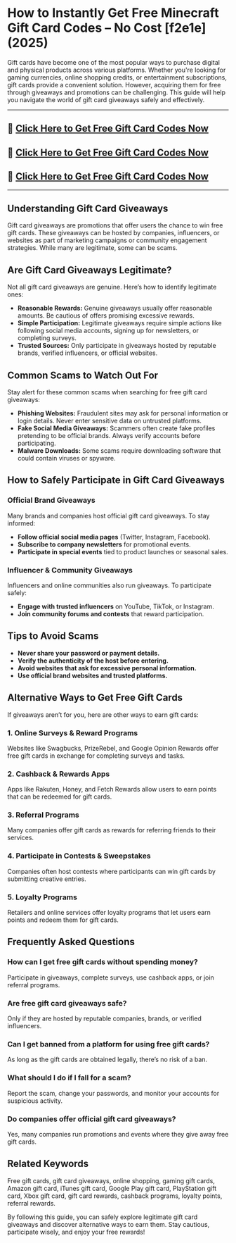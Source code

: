 # How to Instantly Get Free Minecraft Gift Card Codes – No Cost [f2e1e] (2025)

Gift cards have become one of the most popular ways to purchase digital and physical products across various platforms. Whether you're looking for gaming currencies, online shopping credits, or entertainment subscriptions, gift cards provide a convenient solution. However, acquiring them for free through giveaways and promotions can be challenging. This guide will help you navigate the world of gift card giveaways safely and effectively.
***********

## 🚀 [Click Here to Get Free Gift Card Codes Now](https://www.apkhub.site/)  
## 🚀 [Click Here to Get Free Gift Card Codes Now](https://www.apkhub.site/)  
## 🚀 [Click Here to Get Free Gift Card Codes Now](https://www.apkhub.site/)  

***********
## Understanding Gift Card Giveaways
Gift card giveaways are promotions that offer users the chance to win free gift cards. These giveaways can be hosted by companies, influencers, or websites as part of marketing campaigns or community engagement strategies. While many are legitimate, some can be scams.

## Are Gift Card Giveaways Legitimate?
Not all gift card giveaways are genuine. Here’s how to identify legitimate ones:

- **Reasonable Rewards:** Genuine giveaways usually offer reasonable amounts. Be cautious of offers promising excessive rewards.
- **Simple Participation:** Legitimate giveaways require simple actions like following social media accounts, signing up for newsletters, or completing surveys.
- **Trusted Sources:** Only participate in giveaways hosted by reputable brands, verified influencers, or official websites.

## Common Scams to Watch Out For
Stay alert for these common scams when searching for free gift card giveaways:

- **Phishing Websites:** Fraudulent sites may ask for personal information or login details. Never enter sensitive data on untrusted platforms.
- **Fake Social Media Giveaways:** Scammers often create fake profiles pretending to be official brands. Always verify accounts before participating.
- **Malware Downloads:** Some scams require downloading software that could contain viruses or spyware.

## How to Safely Participate in Gift Card Giveaways

### Official Brand Giveaways
Many brands and companies host official gift card giveaways. To stay informed:
- **Follow official social media pages** (Twitter, Instagram, Facebook).
- **Subscribe to company newsletters** for promotional events.
- **Participate in special events** tied to product launches or seasonal sales.

### Influencer & Community Giveaways
Influencers and online communities also run giveaways. To participate safely:
- **Engage with trusted influencers** on YouTube, TikTok, or Instagram.
- **Join community forums and contests** that reward participation.

## Tips to Avoid Scams
- **Never share your password or payment details.**
- **Verify the authenticity of the host before entering.**
- **Avoid websites that ask for excessive personal information.**
- **Use official brand websites and trusted platforms.**

## Alternative Ways to Get Free Gift Cards
If giveaways aren’t for you, here are other ways to earn gift cards:

### 1. Online Surveys & Reward Programs
Websites like Swagbucks, PrizeRebel, and Google Opinion Rewards offer free gift cards in exchange for completing surveys and tasks.

### 2. Cashback & Rewards Apps
Apps like Rakuten, Honey, and Fetch Rewards allow users to earn points that can be redeemed for gift cards.

### 3. Referral Programs
Many companies offer gift cards as rewards for referring friends to their services.

### 4. Participate in Contests & Sweepstakes
Companies often host contests where participants can win gift cards by submitting creative entries.

### 5. Loyalty Programs
Retailers and online services offer loyalty programs that let users earn points and redeem them for gift cards.

## Frequently Asked Questions

### How can I get free gift cards without spending money?
Participate in giveaways, complete surveys, use cashback apps, or join referral programs.

### Are free gift card giveaways safe?
Only if they are hosted by reputable companies, brands, or verified influencers.

### Can I get banned from a platform for using free gift cards?
As long as the gift cards are obtained legally, there’s no risk of a ban.

### What should I do if I fall for a scam?
Report the scam, change your passwords, and monitor your accounts for suspicious activity.

### Do companies offer official gift card giveaways?
Yes, many companies run promotions and events where they give away free gift cards.

## Related Keywords
Free gift cards, gift card giveaways, online shopping, gaming gift cards, Amazon gift card, iTunes gift card, Google Play gift card, PlayStation gift card, Xbox gift card, gift card rewards, cashback programs, loyalty points, referral rewards.

By following this guide, you can safely explore legitimate gift card giveaways and discover alternative ways to earn them. Stay cautious, participate wisely, and enjoy your free rewards!


